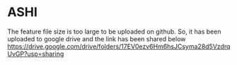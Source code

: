 # ASHI
The feature file size is too large to be uploaded on github. So, it has been uploaded to google drive and the link has been shared below
https://drive.google.com/drive/folders/17EV0ezv6Hm6hsJCsyma28d5VzdrqUvGP?usp=sharing

